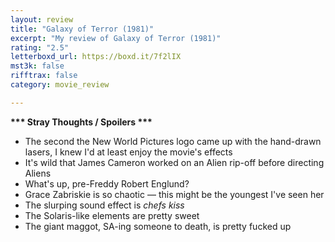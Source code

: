 ```yaml
---
layout: review
title: "Galaxy of Terror (1981)"
excerpt: "My review of Galaxy of Terror (1981)"
rating: "2.5"
letterboxd_url: https://boxd.it/7f2lIX
mst3k: false
rifftrax: false
category: movie_review

---
```


<b>*** Stray Thoughts / Spoilers ***</b>
* The second the New World Pictures logo came up with the hand-drawn lasers, I knew I'd at least enjoy the movie's effects
* It's wild that James Cameron worked on an Alien rip-off before directing Aliens
* What's up, pre-Freddy Robert Englund?
* Grace Zabriskie is so chaotic — this might be the youngest I've seen her
* The slurping sound effect is *chefs kiss*
* The Solaris-like elements are pretty sweet
* The giant maggot, SA-ing someone to death, is pretty fucked up